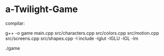 # a-Twilight-Game

compilar: 

g++ -o game main.cpp src/characters.cpp src/colors.cpp src/motion.cpp src/screens.cpp src/shapes.cpp -I include -lglut -lGLU -lGL -lm

./game